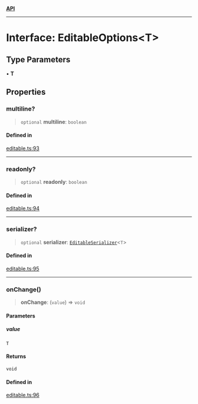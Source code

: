 [**API**](../API.md)

***

# Interface: EditableOptions\<T\>

## Type Parameters

• **T**

## Properties

### multiline?

> `optional` **multiline**: `boolean`

#### Defined in

[editable.ts:93](https://github.com/inokawa/edix/blob/360dc0e2059b6b120119edaa498a1603bb0b294d/src/core/editable.ts#L93)

***

### readonly?

> `optional` **readonly**: `boolean`

#### Defined in

[editable.ts:94](https://github.com/inokawa/edix/blob/360dc0e2059b6b120119edaa498a1603bb0b294d/src/core/editable.ts#L94)

***

### serializer?

> `optional` **serializer**: [`EditableSerializer`](EditableSerializer.md)\<`T`\>

#### Defined in

[editable.ts:95](https://github.com/inokawa/edix/blob/360dc0e2059b6b120119edaa498a1603bb0b294d/src/core/editable.ts#L95)

***

### onChange()

> **onChange**: (`value`) => `void`

#### Parameters

##### value

`T`

#### Returns

`void`

#### Defined in

[editable.ts:96](https://github.com/inokawa/edix/blob/360dc0e2059b6b120119edaa498a1603bb0b294d/src/core/editable.ts#L96)
